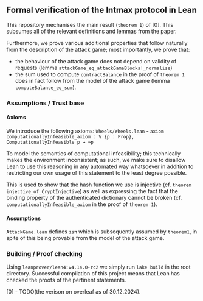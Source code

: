 ## Formal verification of the Intmax protocol in Lean

This repository mechanises the main result (`theorem 1`) of [0].
This subsumes all of the relevant definitions and lemmas from the paper.

Furthermore, we prove various additional properties that follow naturally from the description of the attack game;
most importantly, we prove that:
* the behaviour of the attack game does not depend on validity of requests (lemma `attackGame_eq_attackGameBlocks!_normalise`)
* the sum used to compute `contractBalance` in the proof of `theorem 1` does in fact follow from the model of the attack game (lemma `computeBalance_eq_sum`).

### Assumptions / Trust base

#### Axioms

We introduce the following axioms:
`Wheels/Wheels.lean` - `axiom computationallyInfeasible_axiom : ∀ {p : Prop}, ComputationallyInfeasible p → ¬p`

To model the semantics of computational infeasibility; this technically makes the environment inconsistent;
as such, we make sure to disallow Lean to use this reasoning in any automated way whatsoever in addition
to restricting our own usage of this statement to the least degree possible.

This is used to show that the hash function we use is injective (cf. `theorem injective_of_CryptInjective`) as well as
expressing the fact that the binding property of the authenticated dictionary cannot be broken (cf. `computationallyInfeasible_axiom` in the proof of `theorem 1`).

#### Assumptions

`AttackGame.lean` defines `isπ` which is subsequently assumed by `theorem1`, in spite of this being provable from the model
of the attack game.

### Building / Proof checking

Using `leanprover/lean4:v4.14.0-rc2` we simply run `lake build` in the root directory.
Successful compilation of this project means that Lean has checked the proofs of the pertinent statements.

[0] - TODO(the verison on overleaf as of 30.12.2024).
